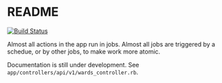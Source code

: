 # README

[![Build Status](https://travis-ci.org/imacchiato/stellar_lookout.svg?branch=master)](https://travis-ci.org/imacchiato/stellar_lookout)

Almost all actions in the app run in jobs. Almost all jobs are triggered by a schedue, or by other jobs, to make work more atomic.

Documentation is still under development. See `app/controllers/api/v1/wards_controller.rb`.
